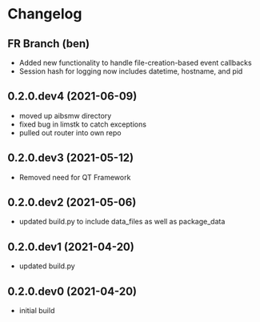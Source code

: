 # Changelog

## FR Branch (ben)
* Added new functionality to handle file-creation-based event callbacks
* Session hash for logging now includes datetime, hostname, and pid

## 0.2.0.dev4 (2021-06-09)

* moved up aibsmw directory
* fixed bug in limstk to catch exceptions 
* pulled out router into own repo
## 0.2.0.dev3 (2021-05-12)

* Removed need for QT Framework

## 0.2.0.dev2 (2021-05-06)

* updated build.py to include data_files as well as package_data

## 0.2.0.dev1 (2021-04-20)

* updated build.py

## 0.2.0.dev0 (2021-04-20)

* initial build
